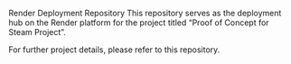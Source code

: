 Render Deployment Repository
This repository serves as the deployment hub on the Render platform for the project titled “Proof of Concept for Steam Project”.

For further project details, please refer to this repository.
